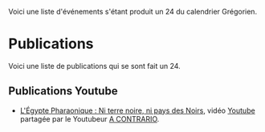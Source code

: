 <!-- TITLE: 24 -->
<!-- SUBTITLE: Événements s'étant produit un 24 -->

Voici une liste d'événements s'étant produit un 24 du calendrier Grégorien.

# Publications
Voici une liste de publications qui se sont fait un 24.
## Publications Youtube
* [L'Égypte Pharaonique : Ni terre noire, ni pays des Noirs](https://www.youtube.com/watch?v=WeU6F0msUGU), vidéo [Youtube](http://youtube.com) partagée par le Youtubeur [A CONTRARIO](/personnalite/homme/polymathe/afrique/ouest/cameroun/dibombari-mbock).